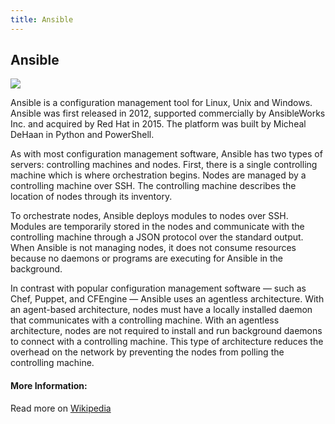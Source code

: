 ```yaml
---
title: Ansible
---
```

## Ansible

<img src="https://upload.wikimedia.org/wikipedia/commons/thumb/2/24/Ansible_logo.svg/256px-Ansible_logo.svg.png"> 

Ansible is a configuration management tool for Linux, Unix and Windows. Ansible was first released in 2012, supported commercially by AnsibleWorks Inc. and acquired by Red Hat in 2015. The platform was built by Micheal DeHaan in Python and PowerShell. 

As with most configuration management software, Ansible has two types of servers: controlling machines and nodes. First, there is a single controlling machine which is where orchestration begins. Nodes are managed by a controlling machine over SSH. The controlling machine describes the location of nodes through its inventory.

To orchestrate nodes, Ansible deploys modules to nodes over SSH. Modules are temporarily stored in the nodes and communicate with the controlling machine through a JSON protocol over the standard output. When Ansible is not managing nodes, it does not consume resources because no daemons or programs are executing for Ansible in the background.

In contrast with popular configuration management software — such as Chef, Puppet, and CFEngine — Ansible uses an agentless architecture. With an agent-based architecture, nodes must have a locally installed daemon that communicates with a controlling machine. With an agentless architecture, nodes are not required to install and run background daemons to connect with a controlling machine. This type of architecture reduces the overhead on the network by preventing the nodes from polling the controlling machine.

#### More Information:
<!-- Please add any articles you think might be helpful to read before writing the article -->
Read more on <a href="https://en.wikipedia.org/wiki/Ansible_(software)">Wikipedia</a>

